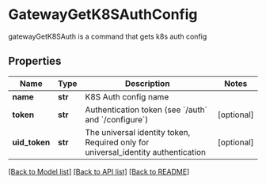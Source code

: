 # GatewayGetK8SAuthConfig

gatewayGetK8SAuth is a command that gets k8s auth config
## Properties
Name | Type | Description | Notes
------------ | ------------- | ------------- | -------------
**name** | **str** | K8S Auth config name | 
**token** | **str** | Authentication token (see &#x60;/auth&#x60; and &#x60;/configure&#x60;) | [optional] 
**uid_token** | **str** | The universal identity token, Required only for universal_identity authentication | [optional] 

[[Back to Model list]](../README.md#documentation-for-models) [[Back to API list]](../README.md#documentation-for-api-endpoints) [[Back to README]](../README.md)


